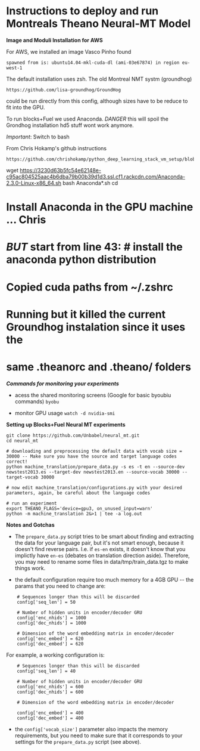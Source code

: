 # Instructions to deploy and run Montreals Theano Neural-MT Model  

**Image and Moduli Installation for AWS**

For AWS, we installed an image Vasco Pinho found

    spawned from is: ubuntu14.04-mkl-cuda-dl (ami-03e67874) in region eu-west-1 

The default installation uses zsh. The old Montreal NMT systm (groundhog) 

    https://github.com/lisa-groundhog/GroundHog

could be run directly from this config, although sizes have to be reduce to fit
into the GPU.

To run blocks+Fuel we used Anaconda. *DANGER* this will spoil the Grondhog
installation hd5 stuff wont work anymore.

*Important*: Switch to bash

From Chris Hokamp's github instructions

    https://github.com/chrishokamp/python_deep_learning_stack_vm_setup/blob/master/install_python_deep_learning_stack.sh

wget https://3230d63b5fc54e62148e-c95ac804525aac4b6dba79b00b39d1d3.ssl.cf1.rackcdn.com/Anaconda-2.3.0-Linux-x86_64.sh
bash Anaconda*.sh
cd


# Install Anaconda in the GPU machine                    ... Chris 
# *BUT* start from line 43: # install the anaconda python distribution 
# Copied cuda paths from ~/.zshrc
# Running but it killed the current Groundhog instalation since it uses the 
# same .theanorc and .theano/ folders


***Commands for monitoring your experiments***

- acess the shared monitoring screens (Google for basic byoubiu commands)
`byobu` 

- monitor GPU usage
`watch -d nvidia-smi`



**Setting up Blocks+Fuel Neural MT experiments**

```
git clone https://github.com/Unbabel/neural_mt.git
cd neural_mt

# downloading and preprocessing the default data with vocab size = 30000 -- Make sure you have the source and target language codes correct!
python machine_translation/prepare_data.py -s es -t en --source-dev newstest2013.es --target-dev newstest2013.en --source-vocab 30000 --target-vocab 30000

# now edit machine_translation/configurations.py with your desired parameters, again, be careful about the language codes

# run an experiment
export THEANO_FLAGS='device=gpu3, on_unused_input=warn'
python -m machine_translation 2&>1 | tee -a log.out 
```

**Notes and Gotchas**
- The `prepare_data.py` script tries to be smart about finding and extracting the data for your language pair, but it's not smart enough, because it doesn't find reverse pairs. I.e. if `es-en` exists, it doesn't know that you implictly have `en-es` (debates on translation direction aside). Therefore, you may need to rename some files in data/tmp/train_data.tgz to make things work.

- the default configuration require too much memory for a 4GB GPU -- the params that you need to change are: 
```
    # Sequences longer than this will be discarded
    config['seq_len'] = 50

    # Number of hidden units in encoder/decoder GRU
    config['enc_nhids'] = 1000
    config['dec_nhids'] = 1000

    # Dimension of the word embedding matrix in encoder/decoder
    config['enc_embed'] = 620
    config['dec_embed'] = 620

```

For example, a working configuration is:

```
    # Sequences longer than this will be discarded
    config['seq_len'] = 40

    # Number of hidden units in encoder/decoder GRU
    config['enc_nhids'] = 600
    config['dec_nhids'] = 600

    # Dimension of the word embedding matrix in encoder/decoder

    config['enc_embed'] = 400
    config['dec_embed'] = 400
```

- the `config['vocab_size']` parameter also impacts the memory requirements, but you need to make sure that it corresponds to your settings for the `prepare_data.py` script (see above).

